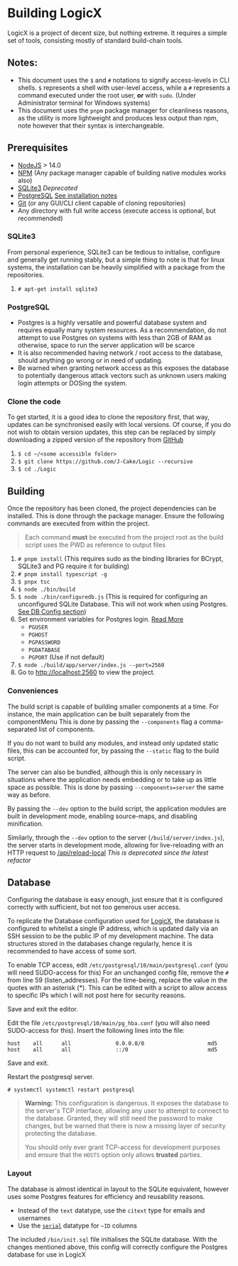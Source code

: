 # Building LogicX

LogicX is a project of decent size, but nothing extreme. It requires a simple set of tools, consisting mostly of
standard build-chain tools.

## Notes:

* This document uses the `$` and `#` notations to signify access-levels in CLI shells.
  `$` represents a shell with user-level access, while a `#` represents a command executed under the root user, **or**
  with `sudo`. (Under Administrator terminal for Windows systems)
* This document uses the `pnpm` package manager for cleanliness reasons, as the utility is more lightweight and produces
  less output than npm, note however that their syntax is interchangeable.

## Prerequisites

* [NodeJS](https://nodejs.org) > 14.0
* [NPM](https://npmjs.com) (Any package manager capable of building native modules works also)
* [SQLite3](https://npmjs.com/package/sqlite3) *Deprecated*
* [PostgreSQL](https://www.postgresql.org/) [See installation notes](#PostgreSQL)
* [Git](https://git-scm.com) (or any GUI/CLI client capable of cloning repositories)
* Any directory with full write access (execute access is optional, but recommended)

### SQLite3

From personal experience, SQLite3 can be tedious to initialise, configure and generally get running stably, but a simple
thing to note is that for linux systems, the installation can be heavily simplified with a package from the
repositories.

1) ```# apt-get install sqlite3```

### PostgreSQL

* Postgres is a highly versatile and powerful database system and requires equally many system resources. As a
  recommendation, do not attempt to use Postgres on systems with less than 2GB of RAM as otherwise, space to run the
  server application will be scarce
* It is also recommended having network / root access to the database, should anything go wrong or in need of updating.
* Be warned when granting network access as this exposes the database to potentially dangerous attack vectors such as
  unknown users making login attempts or DOSing the system.

### Clone the code

To get started, it is a good idea to clone the repository first, that way, updates can be synchronised easily with local
versions. Of course, if you do not wish to obtain version updates, this step can be replaced by simply downloading a
zipped version of the repository from [GitHub](https://github.com/J-Cake/Logic/)

1) ```$ cd ~/<some accessible folder>```
2) ```$ git clone https://github.com/J-Cake/Logic --recursive```
3) ```$ cd ./Logic```

## Building

Once the repository has been cloned, the project dependencies can be installed. This is done through the package
manager. Ensure the following commands are executed from within the project.

> Each command **must** be executed from the project root as the build script uses the PWD as reference to output files
>

1) ```# pnpm install``` (This requires sudo as the binding libraries for BCrypt, SQLite3 and PG require it for building)
2) ```# pnpm install typescript -g```
3) ```$ pnpx tsc```
4) ```$ node ./bin/build```
5) ```$ node ./bin/configuredb.js``` (This is required for configuring an unconfigured SQLite Database. This will not work when using Postgres. [See DB Config section](#database))
6) Set environment variables for Postgres login. [Read More](https://node-postgres.com/features/connecting)
    - `PGUSER`
    - `PGHOST`
    - `PGPASSWORD`
    - `PGDATABASE`
    - `PGPORT` (Use if not default)
7) ```$ node ./build/app/server/index.js --port=2560```
8) Go to [http://localhost:2560](http://localhost:2560) to view the project.

### Conveniences

The build script is capable of building smaller components at a time. For instance, the main application can be built
separately from the componentMenu This is done by passing the `--components` flag a comma-separated list of components.

If you do not want to build any modules, and instead only updated static files, this can be accounted for, by passing
the `--static` flag to the build script.

The server can also be bundled, although this is only necessary in situations where the application needs embedding or
to take up as little space as possible. This is done by passing `--components=server` the same way as before.

By passing the `--dev` option to the build script, the application modules are built in development mode, enabling
source-maps, and disabling minification.

Similarly, through the `--dev` option to the server (`/build/server/index.js`), the server starts in development mode,
allowing for live-reloading with an HTTP request to [/api/reload-local](http://localhost:2560/api/reload-local)
*This is deprecated since the latest refactor*

## Database

Configuring the database is easy enough, just ensure that it is configured correctly with sufficient, but not too generous user access.

To replicate the Database configuration used for [LogicX](https://logicx.jschneiderprojects.com.au/), 
the database is configured to whitelist a single IP address, which is updated daily via an SSH session to be the public 
IP of my development machine. The data structures stored in the databases change regularly, hence it is recommended to have access of some sort.

To enable TCP access, edit `/etc/postgresql/10/main/postgresql.conf` (you will need SUDO-access for this)
For an unchanged config file, remove the `#` from line 59 (listen_addresses).
For the time-being, replace the value in the quotes with an asterisk (*). 
This can be edited with a script to allow access to specific IPs which I will not post here for security reasons.

Save and exit the editor.

Edit the file `/etc/postgresql/10/main/pg_hba.conf` (you will also need SUDO-access for this).
Insert the following lines into the file:
```
host    all      all              0.0.0.0/0                    md5
host    all      all              ::/0                         md5
```
Save and exit.

Restart the postgresql server.

```
# systemctl systemctl restart postgresql
```

> **Warning:** This configuration is dangerous. It exposes the database to the server's TCP interface, allowing any user to attempt to connect to the database.
> Granted, they will still need the password to make changes, but be warned that there is now a missing layer of security protecting the database.
> 
> You should only ever grant TCP-access for development purposes and ensure that the `HOSTS` option only allows **trusted** parties.

### Layout

The database is almost identical in layout to the SQLite equivalent, however uses some Postgres features for efficiency and reusability reasons.
* Instead of the `text` datatype, use the `citext` type for emails and usernames
* Use the [`serial`](http://sqlines.com/postgresql/datatypes/serial) datatype for `~ID` columns

The included `/bin/init.sql` file initialises the SQLite database. With the changes mentioned above, this config will correctly configure the Postgres database for use in LogicX